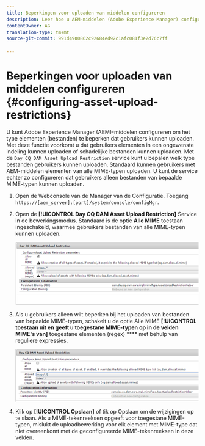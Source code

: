 ```yaml
---
title: Beperkingen voor uploaden van middelen configureren
description: Leer hoe u AEM-middelen (Adobe Experience Manager) configureert om het type elementen (bestanden) te beperken dat gebruikers kunnen uploaden.
contentOwner: AG
translation-type: tm+mt
source-git-commit: 991d4900862c92684ed92c1afc081f3e2d76c7ff

---
```



# Beperkingen voor uploaden van middelen configureren {#configuring-asset-upload-restrictions}

U kunt Adobe Experience Manager (AEM)-middelen configureren om het type elementen (bestanden) te beperken dat gebruikers kunnen uploaden. Met deze functie voorkomt u dat gebruikers elementen in een ongewenste indeling kunnen uploaden of schadelijke bestanden kunnen uploaden. Met de `Day CQ DAM Asset Upload Restriction` service kunt u bepalen welk type bestanden gebruikers kunnen uploaden. Standaard kunnen gebruikers met AEM-middelen elementen van alle MIME-typen uploaden. U kunt de service echter zo configureren dat gebruikers alleen bestanden van bepaalde MIME-typen kunnen uploaden.

1. Open de Webconsole van de Manager van de Configuratie. Toegang `https://[aem_server]:[port]/system/console/configMgr`.
1. Open de **[!UICONTROL Day CQ DAM Asset Upload Restriction]** Service in de bewerkingsmodus. Standaard is de optie **Alle MIME** toestaan ingeschakeld, waarmee gebruikers bestanden van alle MIME-typen kunnen uploaden.

   ![chlimage_1-378](assets/chlimage_1-378.png)

1. Als u gebruikers alleen wilt beperken bij het uploaden van bestanden van bepaalde MIME-typen, schakelt u de optie Alle MIME **[!UICONTROL toestaan uit en geeft u toegestane MIME-typen op in de velden MIME&#39;s van]** toegestane elementen (regex) **** met behulp van reguliere expressies.

   ![chlimage_1-379](assets/chlimage_1-379.png)

1. Klik op **[!UICONTROL Opslaan]** of tik op Opslaan om de wijzigingen op te slaan. Als u MIME-tekenreeksen opgeeft voor toegestane MIME-typen, mislukt de uploadbewerking voor elk element met MIME-type dat niet overeenkomt met de geconfigureerde MIME-tekenreeksen in deze velden.

